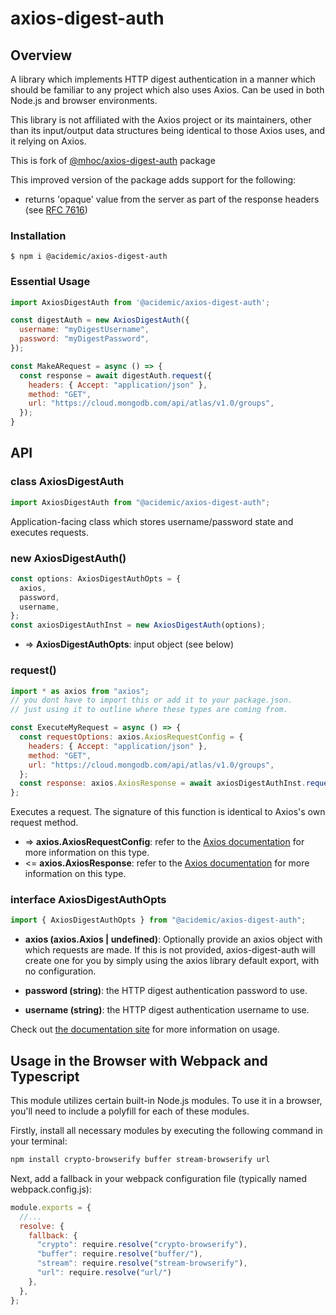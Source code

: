 # axios-digest-auth

## Overview

A library which implements HTTP digest authentication in a manner which should be familiar to any 
project which also uses Axios. Can be used in both Node.js and browser environments.

This library is not affiliated with the Axios project or its maintainers, other than its input/output data structures being identical to those Axios uses, and it relying on Axios.

This is fork of [@mhoc/axios-digest-auth](https://github.com/mhoc/axios-digest-auth) package

This improved version of the package adds support for the following:
* returns 'opaque' value from the server as part of the response headers (see [RFC 7616](https://httpwg.org/specs/rfc7616.html))


### Installation

```
$ npm i @acidemic/axios-digest-auth
```

### Essential Usage

```js
import AxiosDigestAuth from '@acidemic/axios-digest-auth';

const digestAuth = new AxiosDigestAuth({
  username: "myDigestUsername",
  password: "myDigestPassword",
});

const MakeARequest = async () => {
  const response = await digestAuth.request({
    headers: { Accept: "application/json" },
    method: "GET",
    url: "https://cloud.mongodb.com/api/atlas/v1.0/groups",
  });
}
```


## API

### class AxiosDigestAuth

```js
import AxiosDigestAuth from "@acidemic/axios-digest-auth";
```

Application-facing class which stores username/password state and executes requests.


### new AxiosDigestAuth()

```js
const options: AxiosDigestAuthOpts = {
  axios,
  password,
  username,
};
const axiosDigestAuthInst = new AxiosDigestAuth(options);
```

* => **AxiosDigestAuthOpts**: input object (see below)


### request()

```js
import * as axios from "axios";
// you dont have to import this or add it to your package.json.
// just using it to outline where these types are coming from.

const ExecuteMyRequest = async () => {
  const requestOptions: axios.AxiosRequestConfig = {
    headers: { Accept: "application/json" },
    method: "GET",
    url: "https://cloud.mongodb.com/api/atlas/v1.0/groups",
  };
  const response: axios.AxiosResponse = await axiosDigestAuthInst.request(requestOptions);
};
```

Executes a request. The signature of this function is identical to Axios's own request method.

* => **axios.AxiosRequestConfig**: refer to the [Axios documentation](https://github.com/axios/axios#request-config) for more information on this type.
* <= **axios.AxiosResponse**: refer to the [Axios documentation](https://github.com/axios/axios#response-schema) for more information on this type.


### interface AxiosDigestAuthOpts

```js
import { AxiosDigestAuthOpts } from "@acidemic/axios-digest-auth";
```

* **axios (axios.Axios | undefined)**: Optionally provide an axios object with which requests are made. If this is not provided, axios-digest-auth will create one for you by simply using the axios library default export, with no configuration.

* **password (string)**: the HTTP digest authentication password to use.

* **username (string)**: the HTTP digest authentication username to use.


Check out [the documentation site](https://axios-digest-auth.mhoc.co) for more information 
on usage.


## Usage in the Browser with Webpack and Typescript

This module utilizes certain built-in Node.js modules. To use it in a browser, you'll need to include a polyfill for each of these modules.

Firstly, install all necessary modules by executing the following command in your terminal:

```sh
npm install crypto-browserify buffer stream-browserify url
```

Next, add a fallback in your webpack configuration file (typically named webpack.config.js):

```js
module.exports = {
  //...
  resolve: {
    fallback: {
	  "crypto": require.resolve("crypto-browserify"),
      "buffer": require.resolve("buffer/"),
      "stream": require.resolve("stream-browserify"),
      "url": require.resolve("url/")
    },
  },
};
```
